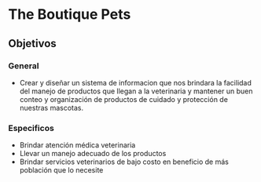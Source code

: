 # The Boutique Pets

## Objetivos

### General
* Crear y diseñar un sistema de informacion que nos brindara la facilidad del manejo de productos que llegan a la veterinaria y mantener un buen conteo y organización de productos de cuidado y protección de nuestras mascotas.

### Especificos
* Brindar atención médica veterinaria 
* Llevar un manejo adecuado de los productos
* Brindar servicios veterinarios de bajo costo en beneficio de más población que lo necesite